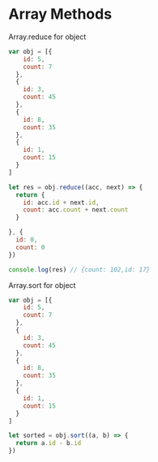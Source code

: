 # Array Methods

Array.reduce for object

```javascript
var obj = [{
    id: 5,
    count: 7
  },
  {
    id: 3,
    count: 45
  },
  {
    id: 8,
    count: 35
  },
  {
    id: 1,
    count: 15
  }
]

let res = obj.reduce((acc, next) => {
  return {
    id: acc.id + next.id,
    count: acc.count + next.count
  }

}, {
  id: 0,
  count: 0
})

console.log(res) // {count: 102,id: 17}
```

Array.sort for object

```javascript
var obj = [{
    id: 5,
    count: 7
  },
  {
    id: 3,
    count: 45
  },
  {
    id: 8,
    count: 35
  },
  {
    id: 1,
    count: 15
  }
]

let sorted = obj.sort((a, b) => {
  return a.id - b.id
})
```
